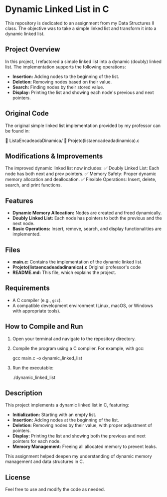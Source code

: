 # Dynamic Linked List in C

This repository is dedicated to an assignment from my Data Structures II class. The objective was to take a simple linked list and transform it into a dynamic linked list.

## Project Overview

In this project, I refactored a simple linked list into a dynamic (doubly) linked list. The implementation supports the following operations:

- **Insertion:** Adding nodes to the beginning of the list.
- **Deletion:** Removing nodes based on their value.
- **Search:** Finding nodes by their stored value.
- **Display:** Printing the list and showing each node's previous and next pointers.

## Original Code

The original simple linked list implementation provided by my professor can be found in:

📂 ListaEncadeadaDinamica/
📄 Projeto(listaencadeadadinamica).c

## Modifications & Improvements

The improved dynamic linked list now includes:
✅ Doubly Linked List: Each node has both next and prev pointers.
✅ Memory Safety: Proper dynamic memory allocation and deallocation.
✅ Flexible Operations: Insert, delete, search, and print functions.

## Features

- **Dynamic Memory Allocation:** Nodes are created and freed dynamically.
- **Doubly Linked List:** Each node has pointers to both the previous and the next node.
- **Basic Operations:** Insert, remove, search, and display functionalities are implemented.

## Files

- **main.c:** Contains the implementation of the dynamic linked list.
- **Projeto(listaencadeadadinamica).c** Original professor's code
- **README.md:** This file, which explains the project.

## Requirements

- A C compiler (e.g., `gcc`).
- A compatible development environment (Linux, macOS, or Windows with appropriate tools).

## How to Compile and Run

1. Open your terminal and navigate to the repository directory.
2. Compile the program using a C compiler. For example, with gcc:

   gcc main.c -o dynamic_linked_list

3. Run the executable:

   ./dynamic_linked_list

## Description

This project implements a dynamic linked list in C, featuring:

- **Initialization:** Starting with an empty list.
- **Insertion:** Adding nodes at the beginning of the list.
- **Deletion:** Removing nodes by their value, with proper adjustment of pointers.
- **Display:** Printing the list and showing both the previous and next pointers for each node.
- **Memory Management:** Freeing all allocated memory to prevent leaks.

This assignment helped deepen my understanding of dynamic memory management and data structures in C.

## License

Feel free to use and modify the code as needed.
